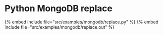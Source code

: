 # Python MongoDB replace

{% embed include file="src/examples/mongodb/replace.py" %}
{% embed include file="src/examples/mongodb/replace.out" %}


